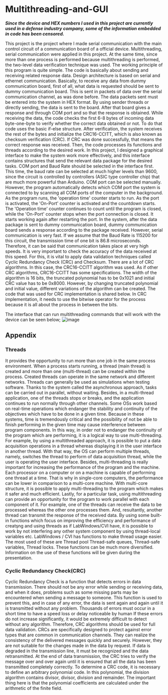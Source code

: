 # Multithreading-and-GUI

***Since the device and HEX numbers I used in this project are currently used in a defense industry company, some of the information embedded in code has been censored.*** 

This project is the project where I made serial communication with the main control circuit of a communication board of a official device. Multithreading, serial communication were applied in this project. At the same time, since more than one process is performed because multithreading is performed, the two-level data verification technique was used. The working principle of this program is quite simple. The code is basically about sending and receiving related response data. Design architecture is based on serial and ethernet communication. Basically, to receive any data from dummy communication board, first of all, what data is requested should be sent to dummy communication board. This is sent in packets of data over the serial communication channel, as was done before. The data packets sent must be entered into the system in HEX format. By using sender threads or directly sending, the data is sent to the board. After that board gives a response and through COM port and so that the response is obtained. While receiving the data, the code checks the first 6-8 bytes of incoming data byte-one-byte to verify whether the correct data obtained or not. To do that code uses the basic if-else structure. After verification, the system receives the rest of the bytes and initialize the CRC16-CCITT, which is also known as checksum verification (CRC). If CRC was done successfully, that means the correct response was received. Then, the code processes its functions and threads according to the desired work. In this project, I designed a graphical interface to make the system work more effectively, and this interface contains structures that send the relevant data package for the desired tasks. COM port and Baud Rate should be selected in the interface first. This time, the baud rate can be selected at much higher levels than 9600, since the circuit is controlled by controllers (ASIC type controller chip) that are much more powerful than Arduino. COM port can be selected manually. However, the program automatically detects which COM port the system is connected to by scanning all COM ports of the computer in the background. As the program runs, the 'operation time' counter starts to run. As the port is activated, the 'On-Port' counter is activated and the countdown starts. The 'Operation time' counter continues to count until the program is closed, while the 'On-Port' counter stops when the port connection is closed. It starts working again after restarting the port. In the system, after the data package is sent to dummy communication board, dummy communication board sends a response according to the package received. However, serial communication is very fast. If we assume that the Baud Rate is 115200 for this circuit, the transmission time of one bit is 86.8 microseconds. Therefore, it can be said that communication takes place at very high speeds. It is very important to check the accuracy of the data received at this speed. For this, it is vital to apply data validation techniques called Cyclic Redundancy Check (CRC) and Checksum. There are a lot of CRC algorithms. In this case, the CRC16-CCITT algorithm was used. As if other CRC algorithms, CRC16-CCITT has some specifications. The width of the algorithm is 16 bits, the truncated polynomial has to be 0x1021 and initial CRC value has to be 0x8000. However, by changing truncated polynomial and initial value, different variations of the algorithm can be created. The code that was used for CRC implementation is shared below. In CRC implementation, it needs to use the bitwise operator for the process because it is all about the process in between the bits.

The interface that can run multithreading commands that will work with the device can be seen below;
                    ![image](https://user-images.githubusercontent.com/74546805/129173437-987dbdc3-588b-4c3c-8c32-0a6ce9915980.png)


## Appendix
### Threads
It provides the opportunity to run more than one job in the same process environment. When a process starts running, a thread (main thread) is created and more than one (multi-thread) can be created within the process. Created threads can operate in the same network and different networks. Threads can generally be used as simulations when testing software. Thanks to the system called the asynchronous approach, tasks can be carried out in parallel, without waiting. Besides, in a multi-thread application, one of the threads stops or breaks, and the application continues to run normally through other channels. Some OSs work based on real-time operations which endanger the stability and continuity of the objectives which have to be done in a given time. Because in these systems, time is tremendously critical and the possibility of not be able to finish performing in the given time may cause interference between program components. In this way, in order not to endanger the continuity of the program which are performing, it is a logical way to use multi-threading. For example, by using a multithreaded approach, it is possible to put a data acquisition operations in a thread whereas displaying it in the user interface in another thread. With that way, the OS can perform multiple threads, namely, switches the thread to perform of data acquisition thread, while the user is operating the user interface. Besides, multi-threading is really important for increasing the performance of the program and the machine. Each processor on a computer or on a machine is capable of performing one thread at a time. That is why in single-core computers, the performance can be lower in comparison to a multi-core machine. With multi-core structure, it is possible to apply multi-threading to the program which makes it safer and much efficient. Lastly, for a particular task, using multithreading can provide an opportunity for the program to work parallel with each component of it. For example, one of the threads can receive the data to be processed whereas the other one processes them. And, resultantly, another thread can transmit the response of the received data. By using some built-in functions which focus on improving the efficiency and performance of creatşng and using threads as if LabWindows/CVI have, it is possible to work by not interfering any oıther system component by using thread-local variables etc. LabWindows / CVI has functions to make thread usage easier. The most used of these are Thread pool Thread-safe queues, Thread-safe variables, Thread locks. These functions can be much more diversified. Information on the use of these functions will be given during the presentation.

### Cyclic Redundancy Check(CRC) 
Cyclic Redundancy Check is a function that detects errors in data transmission. There should not be any error while sending or receiving data, and when it does, problems such as some missing parts may be encountered when sending a message to someone. This function is used to prevent this, and in case of any error, the data is sent again and again until it is transmitted without any problem. Thousands of errors must occur in a short time to have a speed loss or delay noticeable by human If these errors do not increase significantly, it would be extremely difficult to detect without any algorithm. Therefore, CRC algorithms should be used for full data validation. CRCs are specifically designed to protect against error types that are common in communication channels. They can realize the consistency of the delivered messages quickly and securely. However, they are not suitable for the changes made in the data by request. If data is degraded in the transmission line, it must be recognized and the data retransmitted. At the end of data transmission, the CRC tries to verify the message over and over again until it is ensured that all the data has been transmitted completely correctly. To determine a CRC code, it is necessary to define an arbitrary polynomial code. In this polynomial, the division algorithm contains divisor, divisor, division and remainder. The important thing here is that the polynomial coefficients are calculated under the arithmetic of the finite field.
